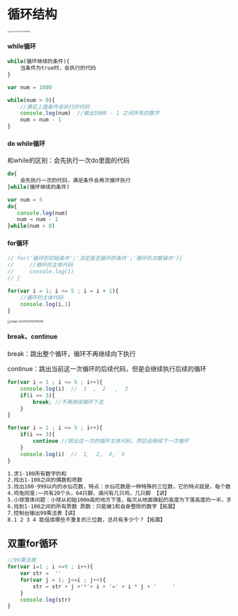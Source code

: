 # 循环结构

<img src="https://woniumd.oss-cn-hangzhou.aliyuncs.com/web/zhangxiao/202203241041390.png" alt="image-20220324104138946" style="zoom: 25%;" />

#### while循环

```js
while(循环继续的条件){
    当条件为true时，会执行的代码
}

var num = 1000

while(num > 0){
    //满足上面条件会执行的代码
    console.log(num)  //输出1000 - 1 之间所有的数字
    num = num - 1
}
```

#### do while循环

和while的区别：会先执行一次do里面的代码

```js
do{
    会先执行一次的代码，满足条件会再次循环执行
}while(循环继续的条件)

var num = 5
do{
   console.log(num)
   num = num - 1
}while(num > 0)
```

#### for循环

```js
// for('循环的初始条件';'决定是否循环的条件';'循环的次数操作'){
//     //循环的主体代码
//     console.log(1)
// }

for(var i = 1; i <= 5 ; i = i + 1){
    //循环的主体代码
    console.log(i,1)
}
```

<img src="https://woniumd.oss-cn-hangzhou.aliyuncs.com/web/zhangxiao/202203241520254.png" alt="image-20220324152018206" style="zoom: 40%;" />

#### break、continue

break：跳出整个循环，循环不再继续向下执行

continue：跳出当前这一次循环的后续代码，但是会继续执行后续的循环

```js
for(var i = 1 ; i <= 5 ; i++){
    console.log(i)  //  1  ,  2   ,  3
    if(i == 3){
        break; //不再继续循环下去   
    }
}

for(var i = 1 ; i <= 5 ; i++){
    if(i == 3){
        continue //跳出这一次的循环主体代码，然后会继续下一次循环
    }
    console.log(i)  //  1,  2,  4,  5
}
```

```txt
1.求1-100所有数字的和 
2.找出1-100之间的偶数和奇数   
3.找出100-999以内的水仙花数，特点：水仙花数是一种特殊的三位数，它的特点就是，每个数位的立方和，等于它本身。
4.鸡兔同笼:一共有20个头，64只脚，请问有几只鸡，几只脚 【讲】
5.小球落体问题：小球从初始100m高的地方下落，每次从地面弹起的高度为下落高度的一半，求第十次弹起的高度和第十次落地的总路程【拓展】
6.找到1-100之间的所有质数 质数：只能被1和自身整除的数字【拓展】
7.控制台输出99乘法表【讲】
8.1 2 3 4 能组成哪些不重复的三位数，总共有多少个？【拓展】
```

## 双重for循环

```js
//99乘法表
for(var i=1 ; i <=9 ; i++){
    var str =  ''
    for(var j = 1; j<=i ; j++){
        str = str + j +'*'+ i + '=' + i * j + '     '
    }
    console.log(str)
}
```

